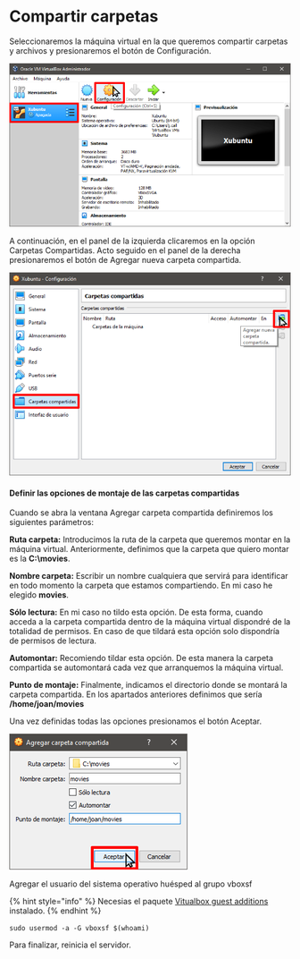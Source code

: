 # Compartir carpetas

Seleccionaremos la máquina virtual en la que queremos compartir carpetas y archivos y presionaremos el botón de Configuración.

![](../.gitbook/assets/imagen.png)

A continuación, en el panel de la izquierda clicaremos en la opción Carpetas Compartidas. Acto seguido en el panel de la derecha presionaremos el botón de Agregar nueva carpeta compartida.

![](<../.gitbook/assets/imagen (1).png>)

#### Definir las opciones de montaje de las carpetas compartidas

Cuando se abra la ventana Agregar carpeta compartida definiremos los siguientes parámetros:

**Ruta carpeta:** Introducimos la ruta de la carpeta que queremos montar en la máquina virtual. Anteriormente, definimos que la carpeta que quiero montar es la **C:\movies**.

**Nombre carpeta:** Escribir un nombre cualquiera que servirá para identificar en todo momento la carpeta que estamos compartiendo. En mi caso he elegido **movies**.

**Sólo lectura:** En mi caso no tildo esta opción. De esta forma, cuando acceda a la carpeta compartida dentro de la máquina virtual dispondré de la totalidad de permisos. En caso de que tildará esta opción solo dispondría de permisos de lectura.

**Automontar:** Recomiendo tildar esta opción. De esta manera la carpeta compartida se automontará cada vez que arranquemos la máquina virtual.

**Punto de montaje:** Finalmente, indicamos el directorio donde se montará la carpeta compartida. En los apartados anteriores definimos que sería **/home/joan/movies**

Una vez definidas todas las opciones presionamos el botón Aceptar.

![](<../.gitbook/assets/imagen (2).png>)

Agregar el usuario del sistema operativo huésped al grupo vboxsf

{% hint style="info" %}
Necesias  el paquete [Vitualbox guest additions](../paquetes/virtualbox-guest-additions.md) instalado.
{% endhint %}

```
sudo usermod -a -G vboxsf $(whoami)
```

Para finalizar, reinicia el servidor.
